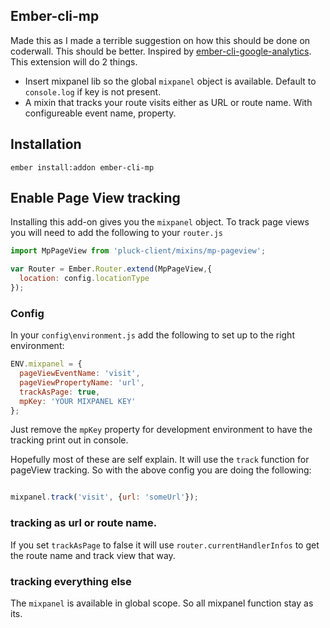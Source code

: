## Ember-cli-mp

Made this as I made a terrible suggestion on how this should be done on coderwall. This should be better.
Inspired by [ember-cli-google-analytics](https://github.com/pgrippi/ember-cli-google-analytics). This extension will do 2 things.

* Insert mixpanel lib so the global ```mixpanel``` object is available. Default to ```console.log``` if key is not present.
* A mixin that tracks your route visits either as URL or route name. With configureable event name, property.

## Installation

```
ember install:addon ember-cli-mp
```

## Enable Page View tracking

Installing this add-on gives you the ```mixpanel``` object. To track page views you will need to add the following to your ```router.js```

```javascript
import MpPageView from 'pluck-client/mixins/mp-pageview';

var Router = Ember.Router.extend(MpPageView,{
  location: config.locationType
});
```

### Config

In your ```config\environment.js``` add the following to set up to the right environment:

```javascript
ENV.mixpanel = {
  pageViewEventName: 'visit',
  pageViewPropertyName: 'url',
  trackAsPage: true,
  mpKey: 'YOUR MIXPANEL KEY'
};
```

Just remove the ```mpKey``` property for development environment to have the tracking print out in console.

Hopefully most of these are self explain. It will use the ```track``` function for pageView tracking. So with the above config you are doing the following:

```javascript

mixpanel.track('visit', {url: 'someUrl'});

```

### tracking as url or route name.

If you set ```trackAsPage``` to false it will use ```router.currentHandlerInfos``` to get the route name and track view that way.

### tracking everything else

The ```mixpanel``` is available in global scope. So all mixpanel function stay as its.
